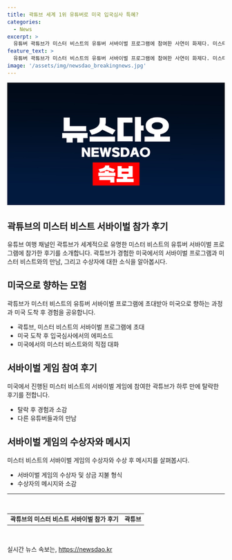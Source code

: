 ```yaml
---
title: 곽튜브 세계 1위 유튜버로 미국 입국심사 특혜?
categories:
  - News
excerpt: >
  유튜버 곽튜브가 미스터 비스트의 유튜버 서바이벌 프로그램에 참여한 사연이 화제다. 미스터 비스트는 전 세계 최다 구독자를 보유한 채널로 3억명의 구독자를 보유하고 있다. 곽튜브는 비즈니스 좌석을 이용해 노스캐롤라이나주로 향했고, 참가한 유튜버 50명 중 하루 만에 탈락했다. 프로그램 우승자에게는 100만달러가 상금으로 지불되며, 이번에는 유튜버 제이든 디트파흐가 우승하여 예술 학교 지원을 목표로 밝히기도 했다. 인터뷰에서는 미국 입국심사와 미스터 비스트와의 대화 등도 소개됐다.
feature_text: >
  유튜버 곽튜브가 미스터 비스트의 유튜버 서바이벌 프로그램에 참여한 사연이 화제다. 미스터 비스트는 전 세계 최다 구독자를 보유한 채널로 3억명의 구독자를 보유하고 있다. 곽튜브는 비즈니스 좌석을 이용해 노스캐롤라이나주로 향했고, 참가한 유튜버 50명 중 하루 만에 탈락했다. 프로그램 우승자에게는 100만달러가 상금으로 지불되며, 이번에는 유튜버 제이든 디트파흐가 우승하여 예술 학교 지원을 목표로 밝히기도 했다. 인터뷰에서는 미국 입국심사와 미스터 비스트와의 대화 등도 소개됐다.
image: '/assets/img/newsdao_breakingnews.jpg'
---
```


<p><img src="/assets/img/newsdao_breakingnews.jpg" alt="pcversion 속보" /></p>

<h2>곽튜브의 미스터 비스트 서바이벌 참가 후기</h2>

<p data-ke-size="size16"></p>

<p>유튜브 여행 채널인 곽튜브가 세계적으로 유명한 미스터 비스트의 유튜버 서바이벌 프로그램에 참가한 후기를 소개합니다. 곽튜브가 경험한 미국에서의 서바이벌 프로그램과 미스터 비스트와의 만남, 그리고 수상자에 대한 소식을 알아봅시다.</p>

<h2 data-ke-size="size26">미국으로 향하는 모험</h2>

<p data-ke-size="size16">곽튜브가 미스터 비스트의 유튜버 서바이벌 프로그램에 초대받아 미국으로 향하는 과정과 미국 도착 후 경험을 공유합니다.</p>

<ul>
  <li>곽튜브, 미스터 비스트의 서바이벌 프로그램에 초대</li>
  <li>미국 도착 후 입국심사에서의 에피소드</li>
  <li>미국에서의 미스터 비스트와의 직접 대화</li>
</ul>

<h2 data-ke-size="size26">서바이벌 게임 참여 후기</h2>

<p data-ke-size="size16">미국에서 진행된 미스터 비스트의 서바이벌 게임에 참여한 곽튜브가 하루 만에 탈락한 후기를 전합니다.</p>

<ul>
  <li>탈락 후 경험과 소감</li>
  <li>다른 유튜버들과의 만남</li>
</ul>

<h2 data-ke-size="size26">서바이벌 게임의 수상자와 메시지</h2>

<p data-ke-size="size16">미스터 비스트의 서바이벌 게임의 수상자와 수상 후 메시지를 살펴봅시다.</p>

<ul>
  <li>서바이벌 게임의 수상자 및 상금 지불 형식</li>
  <li>수상자의 메시지와 소감</li>
</ul>

<p data-ke-size="size16"></p>

<hr>

<p data-ke-size="size16">&nbsp;</p>

<table>
  <tbody>
    <tr>
      <td style="text-align: center; height: 17px;"><b>곽튜브의 미스터 비스트 서바이벌 참가 후기</b></td>
      <td style="text-align: center; height: 17px;"><b>곽튜브</b></td>
    </tr>
  </tbody>
</table>

<p data-ke-size="size16">&nbsp;</p>
실시간 뉴스 속보는, <a href="https://newsdao.kr" rel="dofollow">https://newsdao.kr</a>


